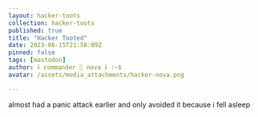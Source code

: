 ```yaml
---
layout: hacker-toots
collection: hacker-toots
published: true
title: "Hacker Tooted"
date: 2023-06-15T21:58:09Z
pinned: false
tags: [mastodon]
author: ⸸ commander ░ nova ⸸ :~$
avatar: /assets/media_attachments/hacker-nova.png

---
```


<p>almost had a panic attack earlier and only avoided it because i fell asleep</p>


